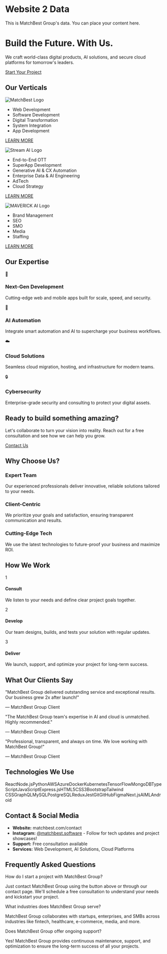 # Website 2 Data

This is MatchBest Group's data. You can place your content here.

# Build the Future. With Us.

We craft world-class digital products, AI solutions, and secure cloud platforms for tomorrow's leaders.

[Start Your Project](https://www.matchbest.com/contact)

## Our Verticals

![MatchBest Logo](https://www.matchbest.com/assets/mat-DVoO496w.png)

- Web Development
- Software Development
- Digital Transformation
- System Integration
- App Development

[LEARN MORE](https://streamplay.ai/)

![Stream AI Logo](https://www.matchbest.com/assets/str-OoIvrsFu.png)

- End-to-End OTT
- SuperApp Development
- Generative AI & CX Automation
- Enterprise Data & AI Engineering
- AdTech
- Cloud Strategy

[LEARN MORE](https://streamplay.ai/)

![MAVERICK AI Logo](https://www.matchbest.com/assets/4-B0H4AQM5.png)

- Brand Management
- SEO
- SMO
- Media
- Staffing

[LEARN MORE](https://streamplay.ai/)

## Our Expertise

🚀

### Next-Gen Development

Cutting-edge web and mobile apps built for scale, speed, and security.

🤖

### AI Automation

Integrate smart automation and AI to supercharge your business workflows.

☁️

### Cloud Solutions

Seamless cloud migration, hosting, and infrastructure for modern teams.

🔒

### Cybersecurity

Enterprise-grade security and consulting to protect your digital assets.

## Ready to build something amazing?

Let's collaborate to turn your vision into reality. Reach out for a free consultation and see how we can help you grow.

[Contact Us](https://www.matchbest.com/contact)

## Why Choose Us?

### Expert Team

Our experienced professionals deliver innovative, reliable solutions tailored to your needs.

### Client-Centric

We prioritize your goals and satisfaction, ensuring transparent communication and results.

### Cutting-Edge Tech

We use the latest technologies to future-proof your business and maximize ROI.

## How We Work

1

#### Consult

We listen to your needs and define clear project goals together.

2

#### Develop

Our team designs, builds, and tests your solution with regular updates.

3

#### Deliver

We launch, support, and optimize your project for long-term success.

## What Our Clients Say

"MatchBest Group delivered outstanding service and exceptional results. Our business grew 2x after launch!"

— MatchBest Group Client

"The MatchBest Group team's expertise in AI and cloud is unmatched. Highly recommended."

— MatchBest Group Client

"Professional, transparent, and always on time. We love working with MatchBest Group!"

— MatchBest Group Client

## Technologies We Use

ReactNode.jsPythonAWSAzureDockerKubernetesTensorFlowMongoDBTypeScriptJavaScriptExpress.jsHTML5CSS3BootstrapTailwind CSSGraphQLMySQLPostgreSQLReduxJestGitGitHubFigmaNext.jsAIMLAndroid

## Contact & Social Media

- **Website:** matchbest.com/contact
- **Instagram:** [@matchbest.software](https://www.instagram.com/matchbest.software?igsh=MWVxZnBwaDNjNXlhbg==) - Follow for tech updates and project showcases!
- **Support:** Free consultation available
- **Services:** Web Development, AI Solutions, Cloud Platforms

## Frequently Asked Questions

How do I start a project with MatchBest Group?

Just contact MatchBest Group using the button above or through our contact page. We'll schedule a free consultation to understand your needs and kickstart your project.

What industries does MatchBest Group serve?

MatchBest Group collaborates with startups, enterprises, and SMBs across industries like fintech, healthcare, e-commerce, media, and more.

Does MatchBest Group offer ongoing support?

Yes! MatchBest Group provides continuous maintenance, support, and optimization to ensure the long-term success of all your projects.
